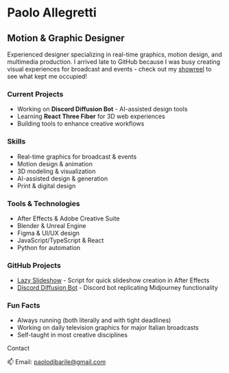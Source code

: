 # Paolo Allegretti

## Motion & Graphic Designer

Experienced designer specializing in real-time graphics, motion design, and multimedia production. I arrived late to GitHub because I was busy creating visual experiences for broadcast and events - check out my [showreel](https://www.youtube.com/watch?v=cpRl55O0F9Q) to see what kept me occupied!

### Current Projects

- Working on **Discord Diffusion Bot** - AI-assisted design tools
- Learning **React Three Fiber** for 3D web experiences
- Building tools to enhance creative workflows

### Skills

- Real-time graphics for broadcast & events
- Motion design & animation
- 3D modeling & visualization
- AI-assisted design & generation
- Print & digital design

### Tools & Technologies

- After Effects & Adobe Creative Suite
- Blender & Unreal Engine
- Figma & UI/UX design
- JavaScript/TypeScript & React
- Python for automation

### GitHub Projects

- [Lazy Slideshow](https://github.com/paolowu5/after-effects-lazy-slideshow) - Script for quick slideshow creation in After Effects
- [Discord Diffusion Bot](https://github.com/paolowu5/stable-diffusion-discord-bot) - Discord bot replicating Midjourney functionality

### Fun Facts

- Always running (both literally and with tight deadlines)
- Working on daily television graphics for major Italian broadcasts
- Self-taught in most creative disciplines

Contact

📫 Email: paolodibarile@gmail.com
